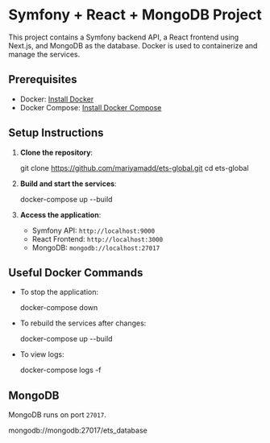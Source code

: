 # Symfony + React + MongoDB Project

This project contains a Symfony backend API, a React frontend using Next.js, and MongoDB as the database. Docker is used to containerize and manage the services.

## Prerequisites

- Docker: [Install Docker](https://docs.docker.com/get-docker/)
- Docker Compose: [Install Docker Compose](https://docs.docker.com/compose/install/)

## Setup Instructions

1. **Clone the repository**:

    git clone https://github.com/mariyamadd/ets-global.git
    cd ets-global


2. **Build and start the services**:

    docker-compose up --build


3. **Access the application**:
    - Symfony API: `http://localhost:9000`
    - React Frontend: `http://localhost:3000`
    - MongoDB: `mongodb://localhost:27017`

## Useful Docker Commands

- To stop the application:

    docker-compose down


- To rebuild the services after changes:

    docker-compose up --build


- To view logs:

    docker-compose logs -f


## MongoDB

MongoDB runs on port `27017`. 

mongodb://mongodb:27017/ets_database

